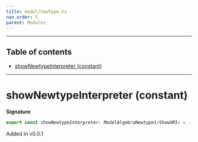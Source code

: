 ```yaml
---
title: model/newtype.ts
nav_order: 5
parent: Modules
---
```


---

<h2 class="text-delta">Table of contents</h2>

- [showNewtypeInterpreter (constant)](#shownewtypeinterpreter-constant)

---

# showNewtypeInterpreter (constant)

**Signature**

```ts
export const showNewtypeInterpreter: ModelAlgebraNewtype1<ShowURI> = ...
```

Added in v0.0.1
